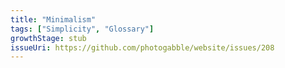 ```yaml
---
title: "Minimalism"
tags: ["Simplicity", "Glossary"]
growthStage: stub
issueUri: https://github.com/photogabble/website/issues/208
---
```


